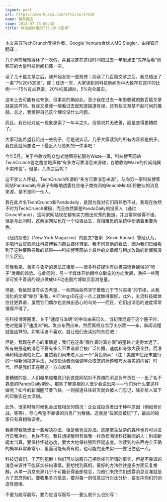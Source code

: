 ```yaml
---
layout: post
url: https://www.huxiu.com/article/17638
name: 翻来翻去
time: 2013-07-23 06:33
title: 科技媒体圈的“75-20-5定律”
---
```

本文来自TechCrunch专栏作者、Google Venture合伙人MG Siegler，由搜狐IT翻译：

几个月前我难得休了一次假，并且决定在这段时间把过去一年里点击“先存后看”而积压的大量科技新闻扫荡一空。

读了几十篇文章之后，我开始发现一些规律；而读了几百篇文章之后，我总结出了一条“75/20/5定律”，即：任选一天，大家读到的科技新闻当中大致存在这样的比例——75%有点靠谱，20%纯属胡扯，5%完全属实。

这听上去可能有点夸张，但事实的确如此，至少我在过去一年里收藏的数百篇文章就是这样的。有些文章我一眼看过去就知道报道有误，还有些文章禁不起时间的推敲。总之，我觉得自己这个理论没什么问题。

而且，我已经对这一现象思索了一年半之久，但情况并无改善，而是变得更糟糕了。

大家可能希望我给出一些例子，但是说实话，几乎大家读到的所有内容都是例子。我在此就简要说一下最近人尽皆知的一件事吧：

今年5月，关于谷歌收购众包式地图导航服务Waze一事，科技博客网站TechCrunch言之凿凿地声称“有多方可靠消息来源称，谷歌收购Waze的传闻纯属不实传言”。但是，几周之后呢？

这不禁让人怀疑，TechCrunch所谓的“多方可靠消息来源”，与向另一家科技博客网站Pandodaily有鼻子有眼地透露社交电子商务网站BeachMint即将散伙的消息来源，是不是同一伙人。

我在此点名TechCrunch和Pandodaily，是因为我对它们再熟悉不过。我现在依然不时为TechCrunch撰稿，而且依然算是PandoDaily的投资人（通过CrunchFund）。这两家网站现在都有实力做出优秀的报道，并且常常做得不错。但是与此同时，这两家网站也在一个垃圾丛生、真相难觅的系统中扮演着重要角色。

《纽约杂志》（New York Magazine）的凯文?鲁斯（Kevin Roose）曾经认为，多唱行业赞歌能让科技博客向商业媒体转型。我不同意他的看法，因为我们已经看到了这种策略导致的结果——科技博客网站上最烂的文章都与稍加改动的新闻稿没什么区别。

在我看来，事实与鲁斯的想法正相反——很多科技媒体有向极端愤世嫉俗的“喷子”发展的趋势。与此同时，另一半媒体开始朝哗众取宠的方向发展，净把一些荒谬可笑不着调的观点做成GIF动态图片博取页面浏览量。

但是，我依然没有失去希望。一些网站依然坚守着致力于“5%真相”的节操，从我消化的文章“库存”来看，AllThingsD在这一点上就做得很好。此外，主流科技媒体往往更靠谱，虽然它们偶尔也会搞出恶心的乌龙——而且，它们出消息的速度常常慢得不得了。

在科技博客圈里，关于“速度与准确”的争论由来已久。当初我混迹于这个圈子时，绝对是属于“速度派”的。发点东西出来，然后真相自会浮出水面——亲，新闻流程就是这样的。如果读者不喜欢，就让他们去读别的东西吧！

但是，我现在担心的事情是：我们在这条“假作真时真亦假”的歪路上走得太远了。所有被报道的消息不管有多么不靠谱都会被广泛传播，速度和夸张大获全胜，而准确和精细濒临死亡。虽然我们尚未进入另一个“黄色新闻”（注：美国19世纪末盛行的一种新闻报道手法，为取悦读者而强调哗众取宠的标题和夸大事实的内容）时代，但是我们正在朝这一方向发展。

更糟糕的是，人们越来越难意识到这些网站对不靠谱的消息负有责任——出了名不靠谱的PandoDaily例外。那些了解真相的人很少会说出来——他们为什么要这样做呢？如今的新闻圈节奏飞快，一则报道往往转天就会被人们忘记，除非给人留下的印象实在太深刻。

此外，很多时候时候也会出现相反的情况：企业或投资者出于种种原因（例如竞价战，等等），存心希望不靠谱的消息广为散播。这就是“玩家反被玩”了，最后的输家只有真相和读者。

我希望我能想出一些解决办法，但是我也没办法。这座繁芜丛杂的森林也许可以进行自我净化，也许不能。我只想提醒所有像我一样热爱阅读科技新闻的人：别把新闻太当真，要保持怀疑态度，要大大地保持强烈怀疑态度。你读到的东西完全正确的概率非常非常小，里面可能有真有假，也可能完全失实——要记住这一点。

科技记者们，千万别犯懒！你们可以说服自己相信任何所谓的事实，但是不靠谱的消息来源并不能证实任何事情。要想找到真相，最好的方法往往是多方面反复推敲。从单一消息来源几乎不可能获得全部信息，而他们来找你们透露消息没准就是为了忽悠你们。要收集多方信息，要对每一则信息进行对比分析，要发挥你们的创造性思维。

不要为能写而写，要为应当写而写——要么就什么也别写！

